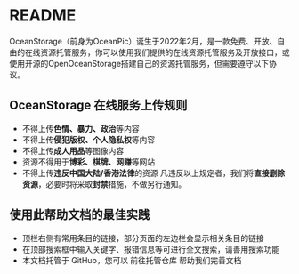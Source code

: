 # README
OceanStorage（前身为OceanPic）诞生于2022年2月，是一款免费、开放、自由的在线资源托管服务，你可以使用我们提供的在线资源托管服务及开放接口，或使用开源的OpenOceanStorage搭建自己的资源托管服务，但需要遵守以下协议。

## OceanStorage 在线服务上传规则
- 不得上传**色情、暴力、政治**等内容
- 不得上传**侵犯版权、个人隐私权**等内容
- 不得上传**成人用品**等图像内容
- 资源不得用于**博彩、棋牌、网赚**等网站
- 不得上传**违反中国大陆/香港法律**的资源
凡违反以上规定者，我们将**直接删除资源**，必要时将采取**封禁**措施，不做另行通知。

## 使用此帮助文档的最佳实践
- 顶栏右侧有常用条目的链接，部分页面的左边栏会显示相关条目的链接
- 在顶部搜索框中输入关键字、报错信息等可进行全文搜索，请善用搜索功能
- 本文档托管于 GitHub，您可以 前往托管仓库 帮助我们完善文档